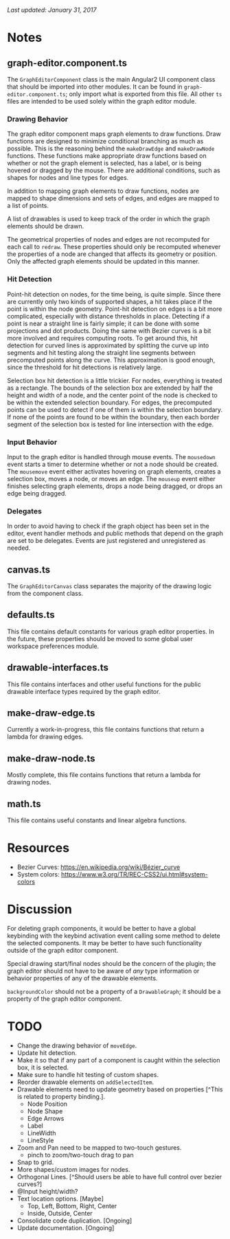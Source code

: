 _Last updated: January 31, 2017_

# Notes

## graph-editor.component.ts
The `GraphEditorComponent` class is the main Angular2 UI component class that
should be imported into other modules. It can be found in
`graph-editor.component.ts`; only import what is exported from this file. All
other `ts` files are intended to be used solely within the graph editor module.

### Drawing Behavior
The graph editor component maps graph elements to draw functions. Draw functions
are designed to minimize conditional branching as much as possible. This is the
reasoning behind the `makeDrawEdge` and `makeDrawNode` functions. These
functions make appropriate draw functions based on whether or not the graph
element is selected, has a label, or is being hovered or dragged by the mouse.
There are additional conditions, such as shapes for nodes and line types for
edges.

In addition to mapping graph elements to draw functions, nodes are mapped to
shape dimensions and sets of edges, and edges are mapped to a list of points.

A list of drawables is used to keep track of the order in which the graph
elements should be drawn.

The geometrical properties of nodes and edges are not recomputed for each call
to `redraw`. These properties should only be recomputed whenever the properties
of a node are changed that affects its geometry or position. Only the affected
graph elements should be updated in this manner.

### Hit Detection
Point-hit detection on nodes, for the time being, is quite simple. Since there
are currently only two kinds of supported shapes, a hit takes place if the point
is within the node geometry. Point-hit detection on edges is a bit more
complicated, especially with distance thresholds in place. Detecting if a point
is near a straight line is fairly simple; it can be done with some projections
and dot products. Doing the same with Bezier curves is a bit more involved and
requires computing roots. To get around this, hit detection for curved lines is
approximated by splitting the curve up into segments and hit testing along the
straight line segments between precomputed points along the curve. This
approximation is good enough, since the threshold for hit detections is
relatively large.

Selection box hit detection is a little trickier. For nodes, everything is
treated as a rectangle. The bounds of the selection box are extended by half the
height and width of a node, and the center point of the node is checked to be
within the extended selection boundary. For edges, the precomputed points can be
used to detect if one of them is within the selection boundary. If none of the
points are found to be within the boundary, then each border segment of the
selection box is tested for line intersection with the edge.

### Input Behavior
Input to the graph editor is handled through mouse events. The `mousedown` event
starts a timer to determine whether or not a node should be created. The
`mousemove` event either activates hovering on graph elements, creates a
selection box, moves a node, or moves an edge. The `mouseup` event either
finishes selecting graph elements, drops a node being dragged, or drops an edge
being dragged.

### Delegates
In order to avoid having to check if the graph object has been set in the
editor, event handler methods and public methods that depend on the graph are
set to be delegates. Events are just registered and unregistered as needed.

## canvas.ts
The `GraphEditorCanvas` class separates the majority of the drawing logic from
the component class.

## defaults.ts
This file contains default constants for various graph editor properties. In the
future, these properties should be moved to some global user workspace
preferences module.

## drawable-interfaces.ts
This file contains interfaces and other useful functions for the public drawable
interface types required by the graph editor.

## make-draw-edge.ts
Currently a work-in-progress, this file contains functions that return a lambda
for drawing edges.

## make-draw-node.ts
Mostly complete, this file contains functions that return a lambda for drawing
nodes.

## math.ts
This file contains useful constants and linear algebra functions.


# Resources
- Bezier Curves:
  https://en.wikipedia.org/wiki/Bézier_curve
- System colors:
  https://www.w3.org/TR/REC-CSS2/ui.html#system-colors


# Discussion
For deleting graph components, it would be better to have a global keybinding
with the keybind activation event calling some method to delete the selected
components. It may be better to have such functionality outside of the graph
editor component.

Special drawing start/final nodes should be the concern of the plugin; the graph
editor should not have to be aware of _any_ type information or behavior
properties of any of the drawable elements.

`backgroundColor` should not be a property of a `DrawableGraph`; it should be a
property of the graph editor component.


# TODO
- Change the drawing behavior of `moveEdge`.
- Update hit detection.
- Make it so that if any part of a component is caught within the selection box,
  it is selected.
- Make sure to handle hit testing of custom shapes.
- Reorder drawable elements on `addSelectedItem`.
- Drawable elements need to update geometry based on properties [^This is
  related to property binding.].
  - Node Position
  - Node Shape
  - Edge Arrows
  - Label
  - LineWidth
  - LineStyle
- Zoom and Pan need to be mapped to two-touch gestures.
  - pinch to zoom/two-touch drag to pan
- Snap to grid.
- More shapes/custom images for nodes.
- Orthogonal Lines. [^Should users be able to have full control over bezier
  curves?]
- @Input height/width?
- Text location options. [Maybe]
  - Top, Left, Bottom, Right, Center
  - Inside, Outside, Center
- Consolidate code duplication. [Ongoing]
- Update documentation. [Ongoing]
